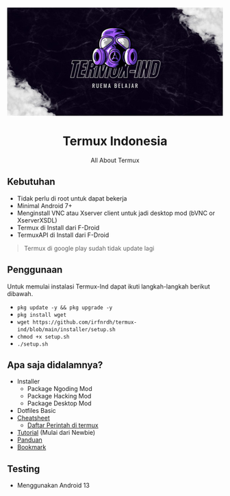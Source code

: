 ![Termux](TERMUX.jpg)

<div align="center">
  <h1>Termux Indonesia</h1>
  <p>All About Termux</p>
</div>
  
  
## Kebutuhan 
- Tidak perlu di root untuk dapat bekerja
- Minimal Android 7+ 
- Menginstall VNC atau Xserver client untuk jadi desktop mod (bVNC or XserverXSDL)
- Termux di Install dari F-Droid
- TermuxAPI di Install dari F-Droid
> Termux di google play sudah tidak update lagi

## Penggunaan
Untuk memulai instalasi Termux-Ind dapat ikuti langkah-langkah berikut dibawah.
- `pkg update -y && pkg upgrade -y` 
- `pkg install wget`
- `wget https://github.com/irfnrdh/termux-ind/blob/main/installer/setup.sh`
- `chmod +x setup.sh`
- `./setup.sh`

## Apa saja didalamnya?
- Installer 
  - Package Ngoding Mod
  - Package Hacking Mod
  - Package Desktop Mod
- Dotfiles Basic
- [Cheatsheet](Cheatsheets.md)
  - [Daftar Perintah di termux](https://github.com/irfnrdh/termux-ind/wiki/Perintah-di-Termux) 
- [Tutorial](Tutorial.md) (Mulai dari Newbie)
- [Panduan](https://termux.gitbook.io/)
- [Bookmark](Bookmarks.md)

## Testing
- Menggunakan Android 13
